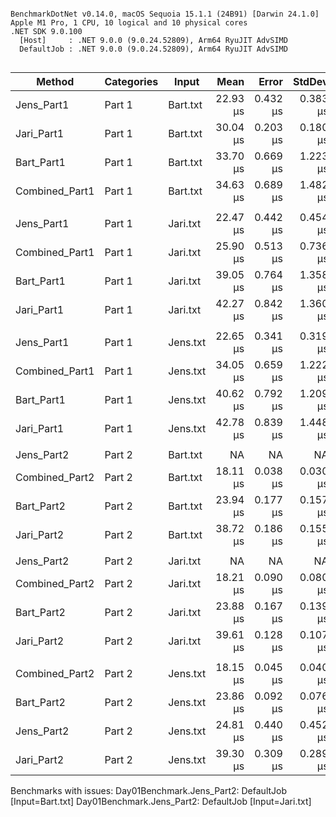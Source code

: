 ```

BenchmarkDotNet v0.14.0, macOS Sequoia 15.1.1 (24B91) [Darwin 24.1.0]
Apple M1 Pro, 1 CPU, 10 logical and 10 physical cores
.NET SDK 9.0.100
  [Host]     : .NET 9.0.0 (9.0.24.52809), Arm64 RyuJIT AdvSIMD
  DefaultJob : .NET 9.0.0 (9.0.24.52809), Arm64 RyuJIT AdvSIMD


```
| Method         | Categories | Input    | Mean     | Error    | StdDev   | StdErr   | Min      | Q1       | Median   | Q3       | Max      | Op/s     | Gen0   | Allocated |
|--------------- |----------- |--------- |---------:|---------:|---------:|---------:|---------:|---------:|---------:|---------:|---------:|---------:|-------:|----------:|
| Jens_Part1     | Part 1     | Bart.txt | 22.93 μs | 0.432 μs | 0.383 μs | 0.102 μs | 22.09 μs | 22.94 μs | 23.03 μs | 23.14 μs | 23.44 μs | 43,603.5 |      - |         - |
| Jari_Part1     | Part 1     | Bart.txt | 30.04 μs | 0.203 μs | 0.180 μs | 0.048 μs | 29.79 μs | 29.92 μs | 30.04 μs | 30.15 μs | 30.38 μs | 33,292.9 | 1.2817 |    8112 B |
| Bart_Part1     | Part 1     | Bart.txt | 33.70 μs | 0.669 μs | 1.223 μs | 0.189 μs | 31.28 μs | 33.11 μs | 33.79 μs | 34.52 μs | 36.44 μs | 29,673.5 |      - |         - |
| Combined_Part1 | Part 1     | Bart.txt | 34.63 μs | 0.689 μs | 1.482 μs | 0.198 μs | 31.55 μs | 33.44 μs | 34.84 μs | 35.62 μs | 38.25 μs | 28,880.9 |      - |         - |
|                |            |          |          |          |          |          |          |          |          |          |          |          |        |           |
| Jens_Part1     | Part 1     | Jari.txt | 22.47 μs | 0.442 μs | 0.454 μs | 0.110 μs | 21.74 μs | 22.05 μs | 22.53 μs | 22.89 μs | 23.17 μs | 44,498.9 |      - |         - |
| Combined_Part1 | Part 1     | Jari.txt | 25.90 μs | 0.513 μs | 0.736 μs | 0.139 μs | 24.47 μs | 25.50 μs | 26.06 μs | 26.47 μs | 27.09 μs | 38,607.3 |      - |         - |
| Bart_Part1     | Part 1     | Jari.txt | 39.05 μs | 0.764 μs | 1.358 μs | 0.215 μs | 36.46 μs | 38.17 μs | 38.90 μs | 40.10 μs | 42.16 μs | 25,606.6 |      - |         - |
| Jari_Part1     | Part 1     | Jari.txt | 42.27 μs | 0.842 μs | 1.360 μs | 0.233 μs | 39.51 μs | 41.27 μs | 42.16 μs | 43.14 μs | 45.94 μs | 23,659.8 | 1.2817 |    8112 B |
|                |            |          |          |          |          |          |          |          |          |          |          |          |        |           |
| Jens_Part1     | Part 1     | Jens.txt | 22.65 μs | 0.341 μs | 0.319 μs | 0.082 μs | 21.97 μs | 22.49 μs | 22.53 μs | 22.95 μs | 23.10 μs | 44,148.4 |      - |         - |
| Combined_Part1 | Part 1     | Jens.txt | 34.05 μs | 0.659 μs | 1.222 μs | 0.186 μs | 31.53 μs | 33.17 μs | 34.00 μs | 34.91 μs | 36.67 μs | 29,365.8 |      - |         - |
| Bart_Part1     | Part 1     | Jens.txt | 40.62 μs | 0.792 μs | 1.209 μs | 0.217 μs | 38.76 μs | 39.77 μs | 40.52 μs | 41.20 μs | 43.18 μs | 24,618.7 |      - |         - |
| Jari_Part1     | Part 1     | Jens.txt | 42.78 μs | 0.839 μs | 1.448 μs | 0.235 μs | 39.68 μs | 41.99 μs | 43.13 μs | 43.72 μs | 46.01 μs | 23,373.9 | 1.2817 |    8112 B |
|                |            |          |          |          |          |          |          |          |          |          |          |          |        |           |
| Jens_Part2     | Part 2     | Bart.txt |       NA |       NA |       NA |       NA |       NA |       NA |       NA |       NA |       NA |       NA |     NA |        NA |
| Combined_Part2 | Part 2     | Bart.txt | 18.11 μs | 0.038 μs | 0.030 μs | 0.009 μs | 18.05 μs | 18.09 μs | 18.10 μs | 18.13 μs | 18.16 μs | 55,229.3 |      - |         - |
| Bart_Part2     | Part 2     | Bart.txt | 23.94 μs | 0.177 μs | 0.157 μs | 0.042 μs | 23.77 μs | 23.84 μs | 23.87 μs | 24.07 μs | 24.21 μs | 41,767.1 |      - |         - |
| Jari_Part2     | Part 2     | Bart.txt | 38.72 μs | 0.186 μs | 0.155 μs | 0.043 μs | 38.51 μs | 38.64 μs | 38.67 μs | 38.80 μs | 39.06 μs | 25,827.5 | 4.1504 |   26248 B |
|                |            |          |          |          |          |          |          |          |          |          |          |          |        |           |
| Jens_Part2     | Part 2     | Jari.txt |       NA |       NA |       NA |       NA |       NA |       NA |       NA |       NA |       NA |       NA |     NA |        NA |
| Combined_Part2 | Part 2     | Jari.txt | 18.21 μs | 0.090 μs | 0.080 μs | 0.021 μs | 18.11 μs | 18.14 μs | 18.21 μs | 18.26 μs | 18.37 μs | 54,901.4 |      - |         - |
| Bart_Part2     | Part 2     | Jari.txt | 23.88 μs | 0.167 μs | 0.139 μs | 0.039 μs | 23.73 μs | 23.76 μs | 23.85 μs | 23.92 μs | 24.23 μs | 41,879.6 |      - |         - |
| Jari_Part2     | Part 2     | Jari.txt | 39.61 μs | 0.128 μs | 0.107 μs | 0.030 μs | 39.38 μs | 39.58 μs | 39.62 μs | 39.70 μs | 39.76 μs | 25,243.6 | 4.1504 |   26248 B |
|                |            |          |          |          |          |          |          |          |          |          |          |          |        |           |
| Combined_Part2 | Part 2     | Jens.txt | 18.15 μs | 0.045 μs | 0.040 μs | 0.011 μs | 18.10 μs | 18.12 μs | 18.14 μs | 18.18 μs | 18.22 μs | 55,090.1 |      - |         - |
| Bart_Part2     | Part 2     | Jens.txt | 23.86 μs | 0.092 μs | 0.076 μs | 0.021 μs | 23.72 μs | 23.81 μs | 23.85 μs | 23.92 μs | 23.98 μs | 41,907.0 |      - |         - |
| Jens_Part2     | Part 2     | Jens.txt | 24.81 μs | 0.440 μs | 0.452 μs | 0.110 μs | 24.01 μs | 24.50 μs | 24.89 μs | 25.07 μs | 25.62 μs | 40,307.5 |      - |         - |
| Jari_Part2     | Part 2     | Jens.txt | 39.30 μs | 0.309 μs | 0.289 μs | 0.075 μs | 38.89 μs | 39.09 μs | 39.23 μs | 39.51 μs | 39.87 μs | 25,444.0 | 4.1504 |   26248 B |

Benchmarks with issues:
  Day01Benchmark.Jens_Part2: DefaultJob [Input=Bart.txt]
  Day01Benchmark.Jens_Part2: DefaultJob [Input=Jari.txt]

